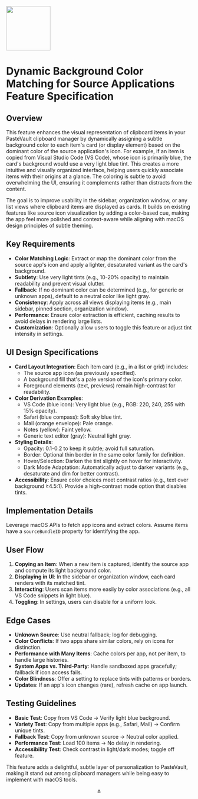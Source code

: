 <img src="https://r2cdn.perplexity.ai/pplx-full-logo-primary-dark%402x.png" class="logo" width="120"/>

# Dynamic Background Color Matching for Source Applications Feature Specification

## Overview

This feature enhances the visual representation of clipboard items in your PasteVault clipboard manager by dynamically assigning a subtle background color to each item's card (or display element) based on the dominant color of the source application's icon. For example, if an item is copied from Visual Studio Code (VS Code), whose icon is primarily blue, the card's background would use a very light blue tint. This creates a more intuitive and visually organized interface, helping users quickly associate items with their origins at a glance. The coloring is subtle to avoid overwhelming the UI, ensuring it complements rather than distracts from the content.

The goal is to improve usability in the sidebar, organization window, or any list views where clipboard items are displayed as cards. It builds on existing features like source icon visualization by adding a color-based cue, making the app feel more polished and context-aware while aligning with macOS design principles of subtle theming.

## Key Requirements

- **Color Matching Logic**: Extract or map the dominant color from the source app's icon and apply a lighter, desaturated variant as the card's background.
- **Subtlety**: Use very light tints (e.g., 10-20% opacity) to maintain readability and prevent visual clutter.
- **Fallback**: If no dominant color can be determined (e.g., for generic or unknown apps), default to a neutral color like light gray.
- **Consistency**: Apply across all views displaying items (e.g., main sidebar, pinned section, organization window).
- **Performance**: Ensure color extraction is efficient, caching results to avoid delays in rendering large lists.
- **Customization**: Optionally allow users to toggle this feature or adjust tint intensity in settings.


## UI Design Specifications

- **Card Layout Integration**: Each item card (e.g., in a list or grid) includes:
    - The source app icon (as previously specified).
    - A background fill that's a pale version of the icon's primary color.
    - Foreground elements (text, previews) remain high-contrast for readability.
- **Color Derivation Examples**:
    - VS Code (blue icon): Very light blue (e.g., RGB: 220, 240, 255 with 15% opacity).
    - Safari (blue compass): Soft sky blue tint.
    - Mail (orange envelope): Pale orange.
    - Notes (yellow): Faint yellow.
    - Generic text editor (gray): Neutral light gray.
- **Styling Details**:
    - Opacity: 0.1-0.2 to keep it subtle; avoid full saturation.
    - Border: Optional thin border in the same color family for definition.
    - Hover/Selection: Darken the tint slightly on hover for interactivity.
    - Dark Mode Adaptation: Automatically adjust to darker variants (e.g., desaturate and dim for better contrast).
- **Accessibility**: Ensure color choices meet contrast ratios (e.g., text over background ≥4.5:1). Provide a high-contrast mode option that disables tints.


## Implementation Details

Leverage macOS APIs to fetch app icons and extract colors. Assume items have a `sourceBundleID` property for identifying the app.



## User Flow

1. **Copying an Item**: When a new item is captured, identify the source app and compute its light background color.
2. **Displaying in UI**: In the sidebar or organization window, each card renders with its matched tint.
3. **Interacting**: Users scan items more easily by color associations (e.g., all VS Code snippets in light blue).
4. **Toggling**: In settings, users can disable for a uniform look.

## Edge Cases

- **Unknown Source**: Use neutral fallback; log for debugging.
- **Color Conflicts**: If two apps share similar colors, rely on icons for distinction.
- **Performance with Many Items**: Cache colors per app, not per item, to handle large histories.
- **System Apps vs. Third-Party**: Handle sandboxed apps gracefully; fallback if icon access fails.
- **Color Blindness**: Offer a setting to replace tints with patterns or borders.
- **Updates**: If an app's icon changes (rare), refresh cache on app launch.


## Testing Guidelines

- **Basic Test**: Copy from VS Code → Verify light blue background.
- **Variety Test**: Copy from multiple apps (e.g., Safari, Mail) → Confirm unique tints.
- **Fallback Test**: Copy from unknown source → Neutral color applied.
- **Performance Test**: Load 100 items → No delay in rendering.
- **Accessibility Test**: Check contrast in light/dark modes; toggle off feature.

This feature adds a delightful, subtle layer of personalization to PasteVault, making it stand out among clipboard managers while being easy to implement with macOS tools.

<div style="text-align: center">⁂</div>

[^1]: CleanShot-2025-07-18-at-16.07.14-2x.jpg

